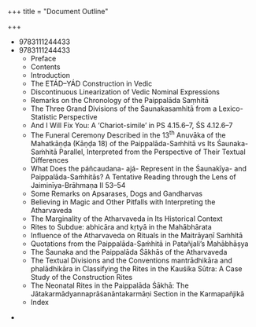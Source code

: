 +++
title = "Document Outline"

+++

+ 9783111244433 
+ 9783111244433  
	+ Preface 
	+ Contents 
	+ Introduction 
	+ The ETÁD–YÁD Construction in Vedic 
	+ Discontinuous Linearization of Vedic Nominal Expressions 
	+ Remarks on the Chronology of the Paippalāda Saṃhitā 
	+ The Three Grand Divisions of the Śaunakasamhitā from a Lexico-Statistic Perspective 
	+ And I Will Fix You: A ‘Chariot-simile’ in PS 4.15.6–7, ŚS 4.12.6–7 
	+ The Funeral Ceremony Described in the 13<sup>th</sup> Anuvāka of the Mahatkāṇḍa \(Kāṇḍa 18\) of the Paippalāda-Saṁhitā vs Its Śaunaka- Saṁhitā Parallel, Interpreted from the Perspective of Their Textual Differences 
	+ What Does the páñcaudana- ajá- Represent in the Śaunakīya- and Paippalāda-Saṁhitās? A Tentative Reading through the Lens of Jaiminīya-Brāhmaṇa II 53–54 
	+ Some Remarks on Apsarases, Dogs and Gandharvas 
	+ Believing in Magic and Other Pitfalls with Interpreting the Atharvaveda 
	+ The Marginality of the Atharvaveda in Its Historical Context 
	+ Rites to Subdue: abhicāra and kṛtyā in the Mahābhārata 
	+ Influence of the Atharvaveda on Rituals in the Maitrāyaṇī Saṁhitā 
	+ Quotations from the Paippalāda-Saṁhitā in Patañjali’s Mahābhāṣya 
	+ The Śaunaka and the Paippalāda Śākhās of the Atharvaveda 
	+ The Textual Divisions and the Conventions mantrādhikāra and phalādhikāra in Classifying the Rites in the Kauśika Sūtra: A Case Study of the Construction Rites 
	+ The Neonatal Rites in the Paippalāda Śākhā: The Jātakarmādyannaprāśanāntakarmāṇi Section in the Karmapañjikā 
	+ Index 



*


